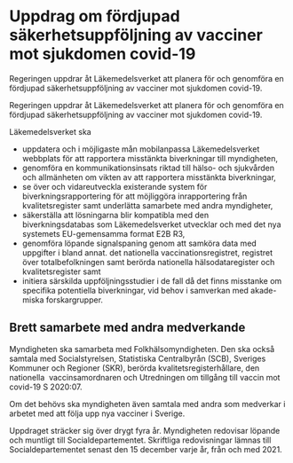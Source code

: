 # Uppdrag om fördjupad säkerhetsuppföljning av vacciner mot sjukdomen covid-19

Regeringen uppdrar åt Läkemedelsverket att planera för och genomföra en fördjupad säkerhetsuppföljning av vacciner mot sjukdomen covid-19.

Regeringen uppdrar åt Läkemedelsverket att planera för och genomföra en fördjupad säkerhetsuppföljning av vacciner mot sjukdomen covid-19.

Läkemedelsverket ska

* uppdatera och i möjligaste mån mobilanpassa Läkemedelsverket webbplats för att rapportera misstänkta biverkningar till myndigheten,
* genomföra en kommunikationsinsats riktad till hälso- och sjukvården och allmänheten om vikten av att rapportera misstänkta biverkningar,
* se över och vidareutveckla existerande system för biverkningsrapportering för att möjliggöra inrapportering från kvalitetsregister samt underlätta samarbete med andra myndigheter,
* säkerställa att lösningarna blir kompatibla med den biverkningsdatabas som Läkemedelsverket utvecklar och med det nya systemets EU-gemensamma format E2B R3,
* genomföra löpande signalspaning genom att samköra data med uppgifter i bland annat. det nationella vaccinationsregistret, registret över totalbefolkningen samt berörda nationella hälsodataregister och kvalitetsregister samt
* initiera särskilda uppföljningsstudier i de fall då det finns misstanke om specifika potentiella biverkningar, vid behov i samverkan med akade-miska forskargrupper.

## Brett samarbete med andra medverkande

Myndigheten ska samarbeta med Folkhälsomyndigheten. Den ska också samtala med Socialstyrelsen, Statistiska Centralbyrån (SCB), Sveriges Kommuner och Regioner (SKR), berörda kvalitetsregisterhållare, den nationella  vaccinsamordnaren och Utredningen om tillgång till vaccin mot covid-19 S 2020:07.

Om det behövs ska myndigheten även samtala med andra som medverkar i arbetet med att följa upp nya vacciner i Sverige.

Uppdraget sträcker sig över drygt fyra år. Myndigheten redovisar löpande och muntligt till Socialdepartementet. Skriftliga redovisningar lämnas till Socialdepartementet senast den 15 december varje år, från och med 2021.
